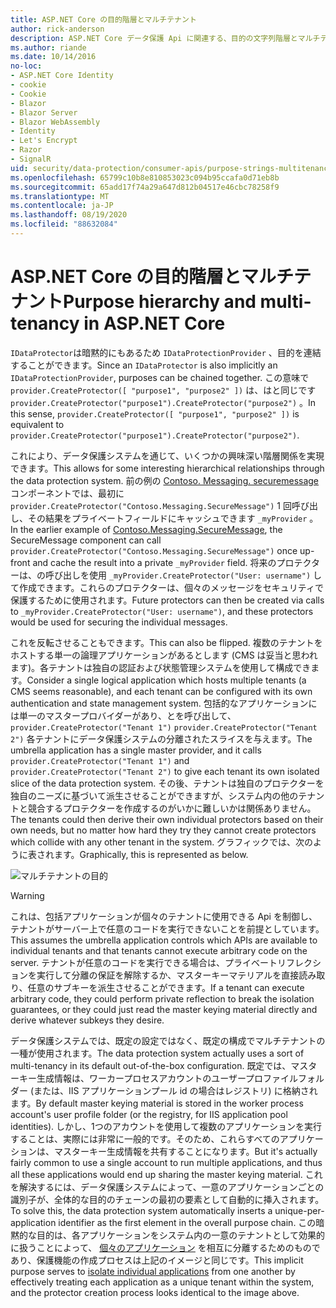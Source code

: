 ```yaml
---
title: ASP.NET Core の目的階層とマルチテナント
author: rick-anderson
description: ASP.NET Core データ保護 Api に関連する、目的の文字列階層とマルチテナントについて説明します。
ms.author: riande
ms.date: 10/14/2016
no-loc:
- ASP.NET Core Identity
- cookie
- Cookie
- Blazor
- Blazor Server
- Blazor WebAssembly
- Identity
- Let's Encrypt
- Razor
- SignalR
uid: security/data-protection/consumer-apis/purpose-strings-multitenancy
ms.openlocfilehash: 65799c10b8e810853023c094b95ccafa0d71eb8b
ms.sourcegitcommit: 65add17f74a29a647d812b04517e46cbc78258f9
ms.translationtype: MT
ms.contentlocale: ja-JP
ms.lasthandoff: 08/19/2020
ms.locfileid: "88632084"
---
```

# <a name="purpose-hierarchy-and-multi-tenancy-in-aspnet-core"></a><span data-ttu-id="b104e-103">ASP.NET Core の目的階層とマルチテナント</span><span class="sxs-lookup"><span data-stu-id="b104e-103">Purpose hierarchy and multi-tenancy in ASP.NET Core</span></span>

<span data-ttu-id="b104e-104">`IDataProtector`は暗黙的にもあるため `IDataProtectionProvider` 、目的を連結することができます。</span><span class="sxs-lookup"><span data-stu-id="b104e-104">Since an `IDataProtector` is also implicitly an `IDataProtectionProvider`, purposes can be chained together.</span></span> <span data-ttu-id="b104e-105">この意味で `provider.CreateProtector([ "purpose1", "purpose2" ])` は、はと同じです `provider.CreateProtector("purpose1").CreateProtector("purpose2")` 。</span><span class="sxs-lookup"><span data-stu-id="b104e-105">In this sense, `provider.CreateProtector([ "purpose1", "purpose2" ])` is equivalent to `provider.CreateProtector("purpose1").CreateProtector("purpose2")`.</span></span>

<span data-ttu-id="b104e-106">これにより、データ保護システムを通じて、いくつかの興味深い階層関係を実現できます。</span><span class="sxs-lookup"><span data-stu-id="b104e-106">This allows for some interesting hierarchical relationships through the data protection system.</span></span> <span data-ttu-id="b104e-107">前の例の [Contoso. Messaging. securemessage](xref:security/data-protection/consumer-apis/purpose-strings#data-protection-contoso-purpose)コンポーネントでは、最初に `provider.CreateProtector("Contoso.Messaging.SecureMessage")` 1 回呼び出し、その結果をプライベートフィールドにキャッシュできます `_myProvider` 。</span><span class="sxs-lookup"><span data-stu-id="b104e-107">In the earlier example of [Contoso.Messaging.SecureMessage](xref:security/data-protection/consumer-apis/purpose-strings#data-protection-contoso-purpose), the SecureMessage component can call `provider.CreateProtector("Contoso.Messaging.SecureMessage")` once up-front and cache the result into a private `_myProvider` field.</span></span> <span data-ttu-id="b104e-108">将来のプロテクターは、の呼び出しを使用 `_myProvider.CreateProtector("User: username")` して作成できます。これらのプロテクターは、個々のメッセージをセキュリティで保護するために使用されます。</span><span class="sxs-lookup"><span data-stu-id="b104e-108">Future protectors can then be created via calls to `_myProvider.CreateProtector("User: username")`, and these protectors would be used for securing the individual messages.</span></span>

<span data-ttu-id="b104e-109">これを反転させることもできます。</span><span class="sxs-lookup"><span data-stu-id="b104e-109">This can also be flipped.</span></span> <span data-ttu-id="b104e-110">複数のテナントをホストする単一の論理アプリケーションがあるとします (CMS は妥当と思われます)。各テナントは独自の認証および状態管理システムを使用して構成できます。</span><span class="sxs-lookup"><span data-stu-id="b104e-110">Consider a single logical application which hosts multiple tenants (a CMS seems reasonable), and each tenant can be configured with its own authentication and state management system.</span></span> <span data-ttu-id="b104e-111">包括的なアプリケーションには単一のマスタープロバイダーがあり、とを呼び出して、 `provider.CreateProtector("Tenant 1")` `provider.CreateProtector("Tenant 2")` 各テナントにデータ保護システムの分離されたスライスを与えます。</span><span class="sxs-lookup"><span data-stu-id="b104e-111">The umbrella application has a single master provider, and it calls `provider.CreateProtector("Tenant 1")` and `provider.CreateProtector("Tenant 2")` to give each tenant its own isolated slice of the data protection system.</span></span> <span data-ttu-id="b104e-112">その後、テナントは独自のプロテクターを独自のニーズに基づいて派生させることができますが、システム内の他のテナントと競合するプロテクターを作成するのがいかに難しいかは関係ありません。</span><span class="sxs-lookup"><span data-stu-id="b104e-112">The tenants could then derive their own individual protectors based on their own needs, but no matter how hard they try they cannot create protectors which collide with any other tenant in the system.</span></span> <span data-ttu-id="b104e-113">グラフィックでは、次のように表されます。</span><span class="sxs-lookup"><span data-stu-id="b104e-113">Graphically, this is represented as below.</span></span>

![マルチテナントの目的](purpose-strings-multitenancy/_static/purposes-multi-tenancy.png)

>[!WARNING]
> <span data-ttu-id="b104e-115">これは、包括アプリケーションが個々のテナントに使用できる Api を制御し、テナントがサーバー上で任意のコードを実行できないことを前提としています。</span><span class="sxs-lookup"><span data-stu-id="b104e-115">This assumes the umbrella application controls which APIs are available to individual tenants and that tenants cannot execute arbitrary code on the server.</span></span> <span data-ttu-id="b104e-116">テナントが任意のコードを実行できる場合は、プライベートリフレクションを実行して分離の保証を解除するか、マスターキーマテリアルを直接読み取り、任意のサブキーを派生させることができます。</span><span class="sxs-lookup"><span data-stu-id="b104e-116">If a tenant can execute arbitrary code, they could perform private reflection to break the isolation guarantees, or they could just read the master keying material directly and derive whatever subkeys they desire.</span></span>

<span data-ttu-id="b104e-117">データ保護システムでは、既定の設定ではなく、既定の構成でマルチテナントの一種が使用されます。</span><span class="sxs-lookup"><span data-stu-id="b104e-117">The data protection system actually uses a sort of multi-tenancy in its default out-of-the-box configuration.</span></span> <span data-ttu-id="b104e-118">既定では、マスターキー生成情報は、ワーカープロセスアカウントのユーザープロファイルフォルダー (または、IIS アプリケーションプール id の場合はレジストリ) に格納されます。</span><span class="sxs-lookup"><span data-stu-id="b104e-118">By default master keying material is stored in the worker process account's user profile folder (or the registry, for IIS application pool identities).</span></span> <span data-ttu-id="b104e-119">しかし、1つのアカウントを使用して複数のアプリケーションを実行することは、実際には非常に一般的です。そのため、これらすべてのアプリケーションは、マスターキー生成情報を共有することになります。</span><span class="sxs-lookup"><span data-stu-id="b104e-119">But it's actually fairly common to use a single account to run multiple applications, and thus all these applications would end up sharing the master keying material.</span></span> <span data-ttu-id="b104e-120">これを解決するには、データ保護システムによって、一意のアプリケーションごとの識別子が、全体的な目的のチェーンの最初の要素として自動的に挿入されます。</span><span class="sxs-lookup"><span data-stu-id="b104e-120">To solve this, the data protection system automatically inserts a unique-per-application identifier as the first element in the overall purpose chain.</span></span> <span data-ttu-id="b104e-121">この暗黙的な目的は、各アプリケーションをシステム内の一意のテナントとして効果的に扱うことによって、 [個々のアプリケーション](xref:security/data-protection/configuration/overview#per-application-isolation) を相互に分離するためのものであり、保護機能の作成プロセスは上記のイメージと同じです。</span><span class="sxs-lookup"><span data-stu-id="b104e-121">This implicit purpose serves to [isolate individual applications](xref:security/data-protection/configuration/overview#per-application-isolation) from one another by effectively treating each application as a unique tenant within the system, and the protector creation process looks identical to the image above.</span></span>
